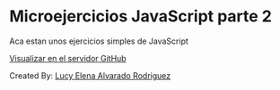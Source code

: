 # Microejercicios JavaScript parte 2

Aca estan unos ejercicios simples de JavaScript

[Visualizar en el servidor GitHub](https://lucyalvarado4692.github.io/js-mircroejercicios-parte-2/)

Created By: [Lucy Elena Alvarado Rodriguez](https://github.com/lucyalvarado4692)
